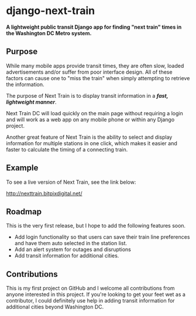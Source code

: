 # django-next-train
**A lightweight public transit Django app for finding "next train" times in the Washington DC Metro system.**

## Purpose ##
While many mobile apps provide transit times, they are often slow, loaded advertisements and/or suffer from poor interface design. 
All of these factors can cause one to "miss the train" when simply attempting to retrieve the information.

The purpose of Next Train is to display transit information in a *__fast, lightweight manner__*. 

Next Train DC will load quickly on the main page without requiring a login and will work as a web app on any mobile phone
or within any Django project.

Another great feature of Next Train is the ability to select and display information for multiple stations in one click, which makes it 
easier and faster to calculate the timing of a connecting train.

## Example ##

To see a live version of Next Train, see the link below:

http://nexttrain.bitpixdigital.net/

## Roadmap ##

This is the very first release, but I hope to add the following features soon. 

- Add login functionality so that users can save their train line preferences and have them auto selected in the station list.
- Add an alert system for outages and disruptions
- Add transit information for additional cities. 

## Contributions ##

This is my first project on GitHub and I welcome all contributions from anyone interested in this project. If you're looking to get
your feet wet as a contributor, I could definitely use help in adding transit information for additional cities beyond Washington DC. 

